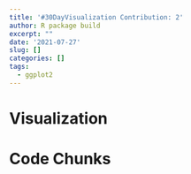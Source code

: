 ```yaml
---
title: '#30DayVisualization Contribution: 2'
author: R package build
excerpt: ""
date: '2021-07-27'
slug: []
categories: []
tags:
  - ggplot2
---
```














# Visualization



# Code Chunks


